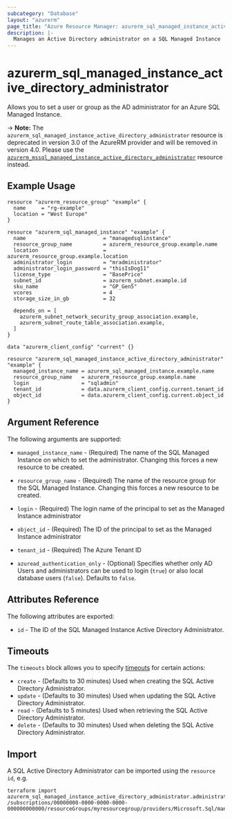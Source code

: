 ```yaml
---
subcategory: "Database"
layout: "azurerm"
page_title: "Azure Resource Manager: azurerm_sql_managed_instance_active_directory_administrator"
description: |-
  Manages an Active Directory administrator on a SQL Managed Instance
---
```


# azurerm_sql_managed_instance_active_directory_administrator

Allows you to set a user or group as the AD administrator for an Azure SQL Managed Instance.

-> **Note:** The `azurerm_sql_managed_instance_active_directory_administrator` resource is deprecated in version 3.0 of the AzureRM provider and will be removed in version 4.0. Please use the [`azurerm_mssql_managed_instance_active_directory_administrator`](https://registry.terraform.io/providers/hashicorp/azurerm/latest/docs/resources/mssql_managed_instance_active_directory_administrator) resource instead.

## Example Usage

```hcl
resource "azurerm_resource_group" "example" {
  name     = "rg-example"
  location = "West Europe"
}

resource "azurerm_sql_managed_instance" "example" {
  name                         = "managedsqlinstance"
  resource_group_name          = azurerm_resource_group.example.name
  location                     = azurerm_resource_group.example.location
  administrator_login          = "mradministrator"
  administrator_login_password = "thisIsDog11"
  license_type                 = "BasePrice"
  subnet_id                    = azurerm_subnet.example.id
  sku_name                     = "GP_Gen5"
  vcores                       = 4
  storage_size_in_gb           = 32

  depends_on = [
    azurerm_subnet_network_security_group_association.example,
    azurerm_subnet_route_table_association.example,
  ]
}

data "azurerm_client_config" "current" {}

resource "azurerm_sql_managed_instance_active_directory_administrator" "example" {
  managed_instance_name = azurerm_sql_managed_instance.example.name
  resource_group_name   = azurerm_resource_group.example.name
  login                 = "sqladmin"
  tenant_id             = data.azurerm_client_config.current.tenant_id
  object_id             = data.azurerm_client_config.current.object_id
}
```

## Argument Reference

The following arguments are supported:

* `managed_instance_name` - (Required) The name of the SQL Managed Instance on which to set the administrator. Changing this forces a new resource to be created.

* `resource_group_name` - (Required) The name of the resource group for the SQL Managed Instance. Changing this forces a new resource to be created.

* `login` - (Required) The login name of the principal to set as the Managed Instance administrator

* `object_id` - (Required) The ID of the principal to set as the Managed Instance administrator

* `tenant_id` - (Required) The Azure Tenant ID

* `azuread_authentication_only` - (Optional) Specifies whether only AD Users and administrators can be used to login (`true`) or also local database users (`false`). Defaults to `false`.

## Attributes Reference

The following attributes are exported:

* `id` - The ID of the SQL Managed Instance Active Directory Administrator.

## Timeouts

The `timeouts` block allows you to specify [timeouts](https://www.terraform.io/language/resources/syntax#operation-timeouts) for certain actions:

* `create` - (Defaults to 30 minutes) Used when creating the SQL Active Directory Administrator.
* `update` - (Defaults to 30 minutes) Used when updating the SQL Active Directory Administrator.
* `read` - (Defaults to 5 minutes) Used when retrieving the SQL Active Directory Administrator.
* `delete` - (Defaults to 30 minutes) Used when deleting the SQL Active Directory Administrator.

## Import

A SQL Active Directory Administrator can be imported using the `resource id`, e.g.

```shell
terraform import azurerm_sql_managed_instance_active_directory_administrator.administrator /subscriptions/00000000-0000-0000-0000-000000000000/resourceGroups/myresourcegroup/providers/Microsoft.Sql/managedInstances/mymanagedinstance/administrators/activeDirectory
```

